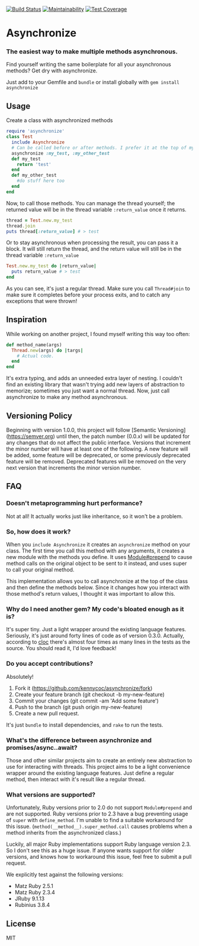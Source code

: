 [![Build Status](https://travis-ci.org/kennycoc/asynchronize.svg?branch=dev)](https://travis-ci.org/kennycoc/asynchronize)
[![Maintainability](https://api.codeclimate.com/v1/badges/30d40e270a3d7a0775a9/maintainability)](https://codeclimate.com/github/kennycoc/asynchronize/maintainability)
[![Test Coverage](https://api.codeclimate.com/v1/badges/30d40e270a3d7a0775a9/test_coverage)](https://codeclimate.com/github/kennycoc/asynchronize/test_coverage)
# Asynchronize
### The easiest way to make multiple methods asynchronous.

Find yourself writing the same boilerplate for all your asynchronous methods?
Get dry with asynchronize.

Just add to your Gemfile and `bundle` or install globally with
`gem install asynchronize`

## Usage
Create a class with asynchronized methods
```Ruby
require 'asynchronize'
class Test
  include Asynchronize
  # Can be called before or after methods. I prefer it at the top of my class.
  asynchronize :my_test, :my_other_test
  def my_test
    return 'test'
  end
  def my_other_test
    #do stuff here too
  end
end
```

Now, to call those methods.
You can manage the thread yourself; the returned value will be in the thread
variable `:return_value` once it returns.
```Ruby
thread = Test.new.my_test
thread.join
puts thread[:return_value] # > test
```

Or to stay asynchronous when processing the result, you can pass it a block.
It will still return the thread, and the return value will still be in the
thread variable `:return_value`
```Ruby
Test.new.my_test do |return_value|
  puts return_value # > test
end
```

As you can see, it's just a regular thread. Make sure you call `Thread#join` to
make sure it completes before your process exits, and to catch any exceptions
that were thrown!

## Inspiration
While working on another project, I found myself writing this way too often:
```Ruby
def method_name(args)
  Thread.new(args) do |targs|
    # Actual code.
  end
end
```
It's extra typing, and adds an unneeded extra layer of nesting. I couldn't find
an existing library that wasn't trying add new layers of abstraction to
memorize; sometimes you just want a normal thread. Now, just call asynchronize
to make any method asynchronous.

## Versioning Policy

Beginning with version 1.0.0, this project will follow [Semantic Versioning]
(https://semver.org) until then, the patch number (0.0.x) will be
updated for any changes that do not affect the public interface. Versions that
increment the minor number will have at least one of the following. A new
feature will be added, some feature will be deprecated, or some previously
deprecated feature will be removed. Deprecated features will be removed on the
very next version that increments the minor version number.

## FAQ
### Doesn't metaprogramming hurt performance?
Not at all! It actually works just like inheritance, so it won't be a problem.

### So, how does it work?
When you `include Asynchronize` it creates an `asynchronize` method on your
class. The first time you call this method with any arguments, it creates a new
module with the methods you define. It uses [Module#prepend]() to cause method
calls on the original object to be sent to it instead, and uses super to call
your original method.

This implementation allows you to call asynchronize at the top of the class and
then define the methods below. Since it changes how you interact with those
method's return values, I thought it was important to allow this.

### Why do I need another gem? My code's bloated enough as it is?
It's super tiny. Just a light wrapper around the existing language features.
Seriously, it's just around forty lines of code as of version 0.3.0. Actually,
according to [cloc](https://www.npmjs.com/package/cloc) there's almost four
times as many lines in the tests as the source. You should read it, I'd love
feedback!

### Do you accept contributions?
Absolutely!
1. Fork it (https://github.com/kennycoc/asynchronize/fork)
2. Create your feature branch (git checkout -b my-new-feature)
3. Commit your changes (git commit -am 'Add some feature')
4. Push to the branch (git push origin my-new-feature)
5. Create a new pull request.

It's just `bundle` to install dependencies, and `rake` to run the tests.

### What's the difference between asynchronize and promises/async..await?
Those and other similar projects aim to create an entirely new abstraction to
use for interacting with threads. This project aims to be a light convenience
wrapper around the existing language features. Just define a regular method,
then interact with it's result like a regular thread.

### What versions are supported?

Unfortunately, Ruby versions prior to 2.0 do not support `Module#prepend` and are
not supported. Ruby versions prior to 2.3 have a bug preventing usage of `super`
with `define_method`. I'm unable to find a suitable workaround for this issue.
(`method(__method__).super_method.call` causes problems when a method inherits
from the asynchronized class.)

Luckily, all major Ruby implementations support Ruby language version 2.3. So I
don't see this as a huge issue. If anyone wants support for older versions, and
knows how to workaround this issue, feel free to submit a pull request.

We explicitly test against the following versions:
 - Matz Ruby 2.5.1
 - Matz Ruby 2.3.4
 - JRuby 9.1.13
 - Rubinius 3.8.4

## License
MIT
